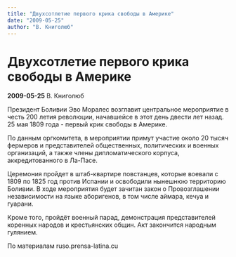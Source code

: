 ```yaml
---
title: "Двухсотлетие первого крика свободы в Америке"
date: "2009-05-25"
author: "В. Книголюб"
---
```


# Двухсотлетие первого крика свободы в Америке

**2009-05-25** В. Книголюб

Президент Боливии Эво Моралес возглавит центральное мероприятие в честь 200 летия революции, начавшейсе в этот день двести лет назад. 25 мая 1809 года - первый крик свободы в Америке.

По данным оргкомитета, в мероприятии примут участие около 20 тысяч фермеров и представителей общественных, политических и военных организаций, а также члены дипломатического корпуса, аккредитованного в Ла-Пасе.

Церемония пройдет в штаб-квартире повстанцев, которые воевали с 1809 по 1825 год против Испании и освободили нынешнюю территорию Боливии. В ходе мероприятия будет зачитан закон о Провозглашении независимости на языке аборигенов, в том числе аймара, кечуа и гуарани.

Кроме того, пройдёт военный парад, демонстрация представителей коренных народов и крестьянских общин. Акт закончится народным гулянием.

По материалам ruso.prensa-latina.cu